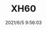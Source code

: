 ﻿---
layout: post 
title: XH60
tags: XT
categories: housing-terminal
overview: 
series: XT
part_number: 0544-1
thumb_img: 
small_img: static/202106/544-20210605.jpg
date: 2021/6/5 9:56:03
---



